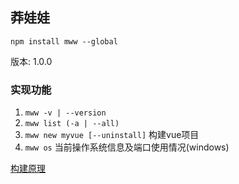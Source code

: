 ## 莽娃娃

`npm install mww --global`

版本: 1.0.0

### 实现功能

1. `mww -v | --version`
2. `mww list (-a | --all)`
3. `mww new myvue [--uninstall]` 构建vue项目
4. `mww os` 当前操作系统信息及端口使用情况(windows)

[构建原理](https://github.com/heyunjiang/Blog/blob/master/nodejs/cli%E5%B7%A5%E5%85%B7.md)

